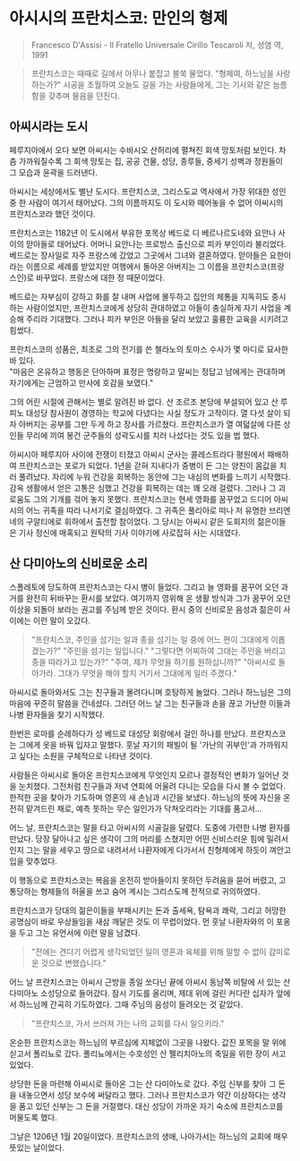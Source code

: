 # 아시시의 프란치스코: 만인의 형제
> Francesco D'Assisi - Il Fratello Universale
> Cirillo Tescaroli 저, 성염 역, 1991


> 프란치스코는 때때로 길에서 아무나 붙잡고 불쑥 물었다. "형제여, 하느님을 사랑하는가?" 시공을 초월하여 오늘도 길을 가는 사람들에게, 그는 기사와 같은 늠름함을 갖추며 물음을 던진다.

## 아씨시라는 도시

페루지아에서 오다 보면 아씨시는 수바시오 산허리에 펼쳐진 회색 망토처럼 보인다. 차츰 가까워질수록 그 회색 망토는 집, 공공 건물, 성당, 종루들, 중세기 성벽과 정원들이 그 모습과 윤곽을 드러낸다.  

아씨시는 세상에서도 별난 도시다. 프란치스코, 그리스도교 역사에서 가장 위대한 성인 중 한 사람이 여기서 태어났다. 그의 이름까지도 이 도시와 떼어놓을 수 없어 아씨시의 프란치스코라 했던 것이다.  

프란치스코는 1182년 이 도시에서 부유한 포목상 베드로 디 베르나르도네와 요안나 사이의 맏아들로 태어났다. 어머니 요안나는 프로방스 출신으로 피카 부인이라 불리었다. 베드로는 장사일로 자주 프랑스에 갔었고 그곳에서 그녀와 결혼하였다. 맏아들은 요한이라는 이름으로 세례를 받았지만 여행에서 돌아온 아버지는 그 이름을 프란치스코(프랑스인)로 바꾸었다. 프랑스에 대한 정 때문이었다.  

베드로는 자부심이 강하고 화를 잘 내며 사업에 몰두하고 집안의 체통을 지독히도 중시하는 사람이었지만, 프란치스코에게 상당히 관대하였고 아들이 충실하게 자기 사업을 계승해 주리라 기대했다. 그러나 피카 부인은 아들을 달리 보았고 훌륭한 교육을 시키려고 힘썼다.  

프란치스코의 성품은, 최초로 그의 전기를 쓴 첼라노의 토마스 수사가 몇 마디로 묘사한 바 있다.  
"마음은 온유하고 행동은 단아하며 표정은 명랑하고 말씨는 정답고 남에게는 관대하며 자기에게는 근엄하고 만사에 호감을 보였다."  

그의 어린 시절에 관해서는 별로 알려진 바 없다. 산 조르조 본당에 부설되어 있고 산 루피노 대성당 참사원이 경영하는 학교에 다녔다는 사실 정도가 고작이다. 열 다섯 살이 되자 아버지는 공부를 그만 두게 하고 장사를 가르쳤다. 프란치스코가 열 여덟살에 다른 상인들 무리에 끼여 봉건 군주들의 성곽도시를 치러 나섰다는 것도 있을 법 했다.  

아씨시아 페루지아 사이에 전쟁이 터졌고 아씨시 군사는 콜레스트라다 평원에서 패배하여 프란치스코는 포로가 되었다. 1년을 갇혀 지내다가 중병이 든 그는 양친이 몸값을 치러 풀려났다. 자리에 누워 건강을 회복하는 동안에 그는 내심의 변화를 느끼기 시작했다. 감옥 생활에서 얻은 고통은 심했고 건강을 회복하는 데는 꽤 오래 걸렸다. 그러나 그 괴로움도 그의 기개를 걲어 놓지 못했다. 프란치스코는 현세 영화를 꿈꾸었고 드디어 아씨시의 어느 귀족을 따라 나서기로 결심하였다. 그 귀족은 풀리아로 떠나 저 유명한 브리엔네의 구알티에로 휘하에서 출전할 참이었다. 그 당시는 아씨시 같은 도회지의 젊은이들은 기사 정신에 매혹되고 원탁의 기사 이야기에 사로잡혀 사는 시대였다.  


## 산 다미아노의 신비로운 소리
스폴레토에 당도하여 프란치스코는 다시 병이 들었다. 그리고 늘 영화를 꿈꾸어 오던 과거를  완전히 뒤바꾸는 환시를 보았다. 여기까지 영위해 온 생활 방식과 그가 꿈꾸어 오던 이상을 되돌아 보라는 권고를 주님께 받은 것이다. 환시 중의 신비로운 음성과 젊은이 사이에는 이런 말이 오갔다.  

> 	"프란치스코, 주인을 섬기는 일과 종을 섬기는 일 중에 어느 편이 그대에게 이롭겠는가?"
> 	"주인을 섬기는 일입니다."
> 	"그렇다면 어찌하여 그대는 주인을 버리고 종을 따라가고 있는가?"
> 	"주여, 제가 무엇을 하기를 원하십니까?"
> 	"아씨시로 돌아가라. 그대가 무엇을 해야 할지 거기서 그대에게 일러 주겠다."


아씨시로 돌아와서도 그는 친구들과 몰려다니며 호탕하게 놀았다. 그러나 하느님은 그의 마음에 꾸준히 말씀을 건네셨다. 그러던 어느 날 그는 친구들과 손을 끊고 가난한 이들과 나병 환자들을 찾기 시작했다.  

한번은 로마를 순례하다가 성 베드로 대성당 회랑에서 걸인 하나를 만났다. 프란치스코는 그에게 옷을 바꿔 입자고 말했다. 훗날 자기의 패빌이 될 '가난의 귀부인'과 가까워지고 싶다는 소원을 구체적으로 나타낸 것이다.  

사람들은 아씨시로 돌아온 프란치스코에게 무엇인지 모르나 결정적인 변화가 일어난 것을 눈치챘다. 그전처럼 친구들과 저녁 연회에 어울려 다니는 모습을 다시 볼 수 없었다. 한적한 곳을 찾아가 기도하며 영혼의 새 손님과 시간을 보냈다. 하느님의 뜻에 자신을 온전히 맡겨드린 채로, 예측 못하는 무슨 일인가가 닥쳐오리라는 기대를 품고서...  

어느 날, 프란치스코는 말을 타고 아씨시의 시골길을 달렸다. 도중에 가련한 나병 환자를 만났다. 당장 달아나고 싶은 생각이 그의 머리를 스쳤지만 어떤 신비스러운 힘에 밀려서인지 그는 말을 세우고 땅으로 내려서서 나환자에게 다가서서 친형제에게 하듯이 껴안고 입을 맞추었다.  

이 행동으로 프란치스코는 복음을 온전히 받아들이지 못하던 두려움을 묻어 버렸고, 고통당하는 형제들의 허울을 쓰고 숨어 계시는 그리스도께 전적으로 귀의하였다.  

프란치스코가 당대의 젊은이들을 부패시키는 돈과 출세욕, 탐욕과 쾌락, 그리고 허망한 공명심이 바로 우상들임을 새삼 깨달은 것도 이 무렵이었다. 먼 훗날 나환자와의 이 포옹을 두고 그는 유언서에 이런 말을 남겼다.   
> "전에는 견디기 어렵게 생각되었던 일이 영혼과 육체를 위해 말할 수 없이 감미로운 것으로 변했습니다."  


어느 날 프란치스코는 아씨시 근방을 종일 쏘다닌 끝에 아씨시 동남쪽 비탈에 서 있는 산 다미아노 소성당으로 들어갔다. 잠시 기도를 올리며, 제대 위에 걸린 커다란 십자가 앞에서 하느님께 간곡히 기도하였다. 그때 주님의 음성이 들려오는 것 같았다.  

> "프란치스코, 가서 쓰러져 가는 나의 교회를 다시 일으키라."


온순한 프란치스코는 하느님의 부르심에 지체없이 그곳을 나왔다. 값진 포목을 말 위에 싣고서 폴리뇨로 갔다. 폴리뇨에서는 수호성인 산 펠리치아노의 축일을 위한 장이 서고 있었다.  

상당한 돈을 마련해 아씨시로 돌아온 그는 산 다미아노로 갔다. 주임 신부를 찾아 그 돈을 내놓으면서 성당 보수에 써달라고 했다. 그러나 프란치스코가 약간 이상하다는 생각을 품고 있던 신부는 그 돈을 거절했다. 대신 성당이 가까운 자기 숙소에 프란치스코를 머물도록 했다.  

그날은 1206년 1월 20일이었다. 프란치스코의 생애, 나아가서는 하느님의 교회에 매우 뜻있는 날이었다.